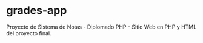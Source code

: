 # grades-app
Proyecto de Sistema de Notas - Diplomado PHP - Sitio Web en PHP y HTML del proyecto final.
